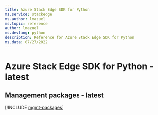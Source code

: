 ```yaml
---
title: Azure Stack Edge SDK for Python
ms.service: stackedge
ms.author: lmazuel
ms.topic: reference
author: lmazuel
ms.devlang: python
description: Reference for Azure Stack Edge SDK for Python
ms.data: 07/27/2022
---
```

# Azure Stack Edge SDK for Python - latest

## Management packages - latest
[!INCLUDE [mgmt-packages](stack-edge-mgmt-index.md)]